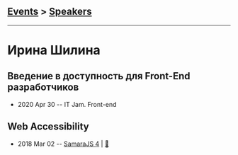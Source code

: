 ## [Events](../README.md) > [Speakers](../speakers.md)
---

# Ирина Шилина

## Введение в доступность для Front-End разработчиков
- 2020 Apr 30 -- IT Jam. Front-end    
## Web Accessibility
- 2018 Mar 02 -- [SamaraJS 4](https://youtu.be/mXLqpKnbaLs)  | [:notebook:](https://vk.com/doc3150028_460615461?hash=4b73130f71dfd39e05&dl=eeb58c2f4be12bc7be)  
